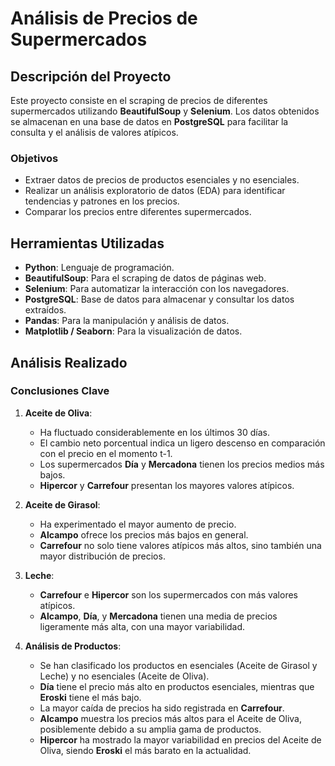 # Análisis de Precios de Supermercados

## Descripción del Proyecto

Este proyecto consiste en el scraping de precios de diferentes supermercados utilizando **BeautifulSoup** y **Selenium**. Los datos obtenidos se almacenan en una base de datos en **PostgreSQL** para facilitar la consulta y el análisis de valores atípicos. 

### Objetivos

- Extraer datos de precios de productos esenciales y no esenciales.
- Realizar un análisis exploratorio de datos (EDA) para identificar tendencias y patrones en los precios.
- Comparar los precios entre diferentes supermercados.

## Herramientas Utilizadas

- **Python**: Lenguaje de programación.
- **BeautifulSoup**: Para el scraping de datos de páginas web.
- **Selenium**: Para automatizar la interacción con los navegadores.
- **PostgreSQL**: Base de datos para almacenar y consultar los datos extraídos.
- **Pandas**: Para la manipulación y análisis de datos.
- **Matplotlib / Seaborn**: Para la visualización de datos.

## Análisis Realizado

### Conclusiones Clave

1. **Aceite de Oliva**:
   - Ha fluctuado considerablemente en los últimos 30 días.
   - El cambio neto porcentual indica un ligero descenso en comparación con el precio en el momento t-1.
   - Los supermercados **Día** y **Mercadona** tienen los precios medios más bajos.
   - **Hipercor** y **Carrefour** presentan los mayores valores atípicos.

2. **Aceite de Girasol**:
   - Ha experimentado el mayor aumento de precio.
   - **Alcampo** ofrece los precios más bajos en general.
   - **Carrefour** no solo tiene valores atípicos más altos, sino también una mayor distribución de precios.

3. **Leche**:
   - **Carrefour** e **Hipercor** son los supermercados con más valores atípicos.
   - **Alcampo**, **Día**, y **Mercadona** tienen una media de precios ligeramente más alta, con una mayor variabilidad.

4. **Análisis de Productos**:
   - Se han clasificado los productos en esenciales (Aceite de Girasol y Leche) y no esenciales (Aceite de Oliva).
   - **Día** tiene el precio más alto en productos esenciales, mientras que **Eroski** tiene el más bajo.
   - La mayor caída de precios ha sido registrada en **Carrefour**.
   - **Alcampo** muestra los precios más altos para el Aceite de Oliva, posiblemente debido a su amplia gama de productos.
   - **Hipercor** ha mostrado la mayor variabilidad en precios del Aceite de Oliva, siendo **Eroski** el más barato en la actualidad.

